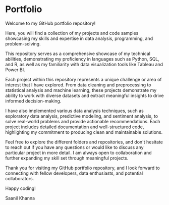# Portfolio

Welcome to my GitHub portfolio repository! 

Here, you will find a collection of my projects and code samples showcasing my skills and expertise in data analysis, programming, and problem-solving.

This repository serves as a comprehensive showcase of my technical abilities, demonstrating my proficiency in languages such as Python, SQL, and R, as well as my familiarity with data visualization tools like Tableau and Power BI.

Each project within this repository represents a unique challenge or area of interest that I have explored. From data cleaning and preprocessing to statistical analysis and machine learning, these projects demonstrate my ability to work with diverse datasets and extract meaningful insights to drive informed decision-making.

I have also implemented various data analysis techniques, such as exploratory data analysis, predictive modeling, and sentiment analysis, to solve real-world problems and provide actionable recommendations. Each project includes detailed documentation and well-structured code, highlighting my commitment to producing clean and maintainable solutions.

Feel free to explore the different folders and repositories, and don't hesitate to reach out if you have any questions or would like to discuss any particular project in more detail. I am always open to collaboration and further expanding my skill set through meaningful projects.

Thank you for visiting my GitHub portfolio repository, and I look forward to connecting with fellow developers, data enthusiasts, and potential collaborators.

Happy coding!

Saanil Khanna





